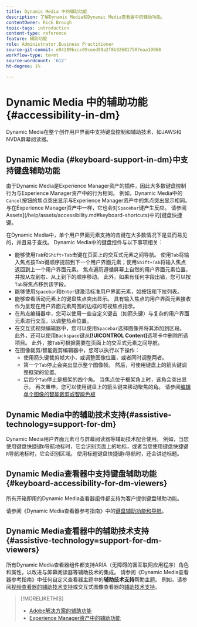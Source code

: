 ```yaml
---
title: Dynamic Media 中的辅助功能
description: 了解Dynamic Media和Dynamic Media查看器中的辅助功能。
contentOwner: Rick Brough
topic-tags: introduction
content-type: reference
feature: 辅助功能
role: Administrator,Business Practitioner
source-git-commit: e94289bccc09ceed89a2f8b926817507eaa19968
workflow-type: tm+mt
source-wordcount: '612'
ht-degree: 1%

---
```



# Dynamic Media 中的辅助功能 {#accessibility-in-dm}

Dynamic Media在整个创作用户界面中支持键盘控制和辅助技术，如JAWS和NVDA屏幕阅读器。

## Dynamic Media {#keyboard-support-in-dm}中支持键盘辅助功能

由于Dynamic Media是Experience Manager资产的插件，因此大多数键盘控制行为与Experience Manager资产中的行为相同。 例如，Dynamic Media中的`Cancel`按钮的焦点突出显示与Experience Manager资产中的焦点突出显示相同。 与在Experience Manager资产中一样，它也会对`Spacebar`键产生反应。 请参阅Assets](/help/assets/accessibility.md#keyboard-shortcuts)中的[键盘快捷键。

在Dynamic Media中，单个用户界面元素支持的击键在大多数情况下是显而易见的，并且易于查找。 Dynamic Media中的键盘控件与以下事项相关：

* 能够使用`Tab`和`Shift+Tab`击键在页面上的交互式元素之间导航。
使用`Tab`将输入焦点按Tab键顺序提前到下一个用户界面元素；使用`Shift+Tab`将输入焦点返回到上一个用户界面元素。
焦点遍历遵循屏幕上自然的用户界面元素位置，并按从左到右、从上到下的顺序移动。 此外，如果有任何字段出错，您可以按`Tab`将焦点移到该字段。
* 能够使用`Spacebar`和`Enter`键激活标准用户界面元素，如按钮和下拉列表。
* 能够查看活动元素上的键盘焦点突出显示。 具有输入焦点的用户界面元素接收作为呈现在用户界面元素周围的边框的可视焦点指示。
* 在热点编辑器中，您可以使用一些自定义键击（如箭头键）与复杂的用户界面元素进行交互，以调整热点位置。
* 在交互式视频编辑器中，您可以使用`Spacebar`选择图像并将其添加到区段。 此外，还可以使用`Backspace`键从&#x200B;**[!UICONTROL Content]**&#x200B;选项卡中删除所选项目。 此外，按`Tab`可根据需要在页面上的交互式元素之间导航。
* 在图像裁剪/智能裁剪编辑器中，您可以执行以下操作：
   * 使用箭头键裁剪帧大小，或调整图像位置，或者同时调整两者。
   * 第一个`Tab`停止会突出显示整个图像帧。 然后，可使用键盘上的箭头键调整框架的位置。
   * 后四个`Tab`停止是框架的四个角。 当焦点位于框架角上时，该角会突出显示。 再次重申，您可以使用键盘上的箭头键来移动聚焦的角。
请参阅[编辑单个图像的智能裁剪或智能色板](/help/assets/dynamic-media/image-profiles.md#editing-the-smart-crop-or-smart-swatch-of-a-single-image)

<!-- Keyboarding is the same because Dynamic Media is using the same UI library (Coral 3 (AEM 6.5) or Coral Spectrum (in Skyline)) as entire AEM Assets.  -->

<!-- In the Hotspot editor, Dynamic Media lets you use arrow keys to control the position of a hot spot. See [Carousel Banners](/help/assets/dynamic-media/carousel-banners.md##adding-hotspots-or-image-maps-to-an-image-banner) or [Interactive Images](/help/assets/dynamic-media/interactive-images.md#adding-hotspots-to-an-image-banner)  -->

<!-- I think we should definitely mention this in the DM-specific area of documentation for keyboard support. -->

<!-- I would not get into much of details of specific keyboard support logic of these editors. One of the reasons - chances are that accessibility support will receive Phase2-like attention, with more holistic approach. -->

## Dynamic Media中的辅助技术支持{#assistive-technology=support-for-dm}

Dynamic Media用户界面元素可与屏幕阅读器等辅助技术配合使用。 例如，当您使用键盘快捷键`D`导航地标时，它会识别页面上的地标，或者当您使用键盘快捷键`R`导航地标时，它会识别区域。 使用标题键盘快捷键`H`导航时，还会讲述标题。

## Dynamic Media查看器中支持键盘辅助功能{#keyboard-accessibility-for-dm-viewers}

所有开箱即用的Dynamic Media查看器组件都支持为客户提供键盘辅助功能。

请参阅《Dynamic Media查看器参考指南》中的[键盘辅助功能和导航](https://experienceleague.adobe.com/docs/dynamic-media-developer-resources/library/c-keyboard-accessibility.html)。

## Dynamic Media查看器中的辅助技术支持{#assistive-technology=support-for-dm-viewers}

所有Dynamic Media查看器组件都支持ARIA（无障碍的富互联网应用程序）角色和属性，以改进与屏幕阅读器等辅助技术的集成。
请参阅《Dynamic Media查看器参考指南》中任何自定义查看器主题中的**辅助技术支持**&#x200B;帮助主题。 例如，请参阅[视频查看器的辅助技术支持](https://experienceleague.adobe.com/docs/dynamic-media-developer-resources/library/viewers-aem-assets-dmc/video/r-html5-video-viewer-20-assistive.html)或交互式图像查看器的[辅助技术支持](https://experienceleague.adobe.com/docs/dynamic-media-developer-resources/library/viewers-for-aem-assets-only/interactive-images/c-html5-aem-interactive-image-assistive.html?lang=en#viewers-for-aem-assets-only)。

>[!MORELIKETHIS]
>
>* [Adobe解决方案的辅助功能](https://www.adobe.com/accessibility.html)
>* [Experience Manager资产中的辅助功能](/help/assets/dynamic-media/accessibility-dm.md)


